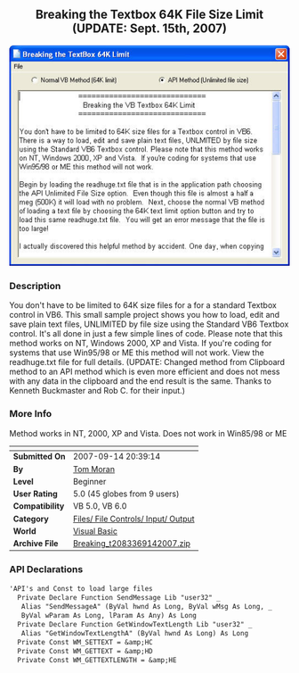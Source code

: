 ﻿<div align="center">

## Breaking the Textbox 64K File Size Limit \(UPDATE: Sept\. 15th, 2007\)

<img src="PIC20079142349584700.jpg">
</div>

### Description

You don't have to be limited to 64K size files for a for a standard Textbox control in VB6. This small sample project shows you how to load, edit and save plain text files, UNLIMITED by file size using the Standard VB6 Textbox control. It's all done in just a few simple lines of code. Please note that this method works on NT, Windows 2000, XP and Vista. If you're coding for systems that use Win95/98 or ME this method will not work.  View the readhuge.txt file for full details. (UPDATE: Changed method from Clipboard method to an API method which is even more efficient and does not mess with any data in the clipboard and the end result is the same.  Thanks to Kenneth Buckmaster and Rob C. for their input.)
 
### More Info
 
Method works in NT, 2000, XP and Vista. Does not work in Win85/98 or ME


<span>             |<span>
---                |---
**Submitted On**   |2007-09-14 20:39:14
**By**             |[Tom Moran](https://github.com/Planet-Source-Code/PSCIndex/blob/master/ByAuthor/tom-moran.md)
**Level**          |Beginner
**User Rating**    |5.0 (45 globes from 9 users)
**Compatibility**  |VB 5\.0, VB 6\.0
**Category**       |[Files/ File Controls/ Input/ Output](https://github.com/Planet-Source-Code/PSCIndex/blob/master/ByCategory/files-file-controls-input-output__1-3.md)
**World**          |[Visual Basic](https://github.com/Planet-Source-Code/PSCIndex/blob/master/ByWorld/visual-basic.md)
**Archive File**   |[Breaking\_t2083369142007\.zip](https://github.com/Planet-Source-Code/tom-moran-breaking-the-textbox-64k-file-size-limit-update-sept-15th-2007__1-69294/archive/master.zip)

### API Declarations

```
'API's and Const to load large files
  Private Declare Function SendMessage Lib "user32" _
   Alias "SendMessageA" (ByVal hwnd As Long, ByVal wMsg As Long, _
   ByVal wParam As Long, lParam As Any) As Long
  Private Declare Function GetWindowTextLength Lib "user32" _
   Alias "GetWindowTextLengthA" (ByVal hwnd As Long) As Long
  Private Const WM_SETTEXT = &amp;HC
  Private Const WM_GETTEXT = &amp;HD
  Private Const WM_GETTEXTLENGTH = &amp;HE
```





